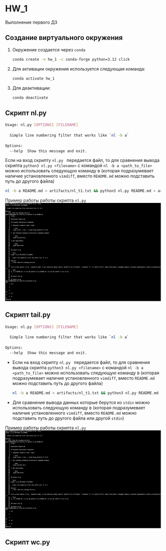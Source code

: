 # HW_1

Выполнение первого ДЗ

## Создание виртуального окружения

1. Окружение создается через `conda`  

   ```bash
   conda create -n hw_1 -c conda-forge python=3.12 click
   ```
2. Для активации окружения используется следующая команда:
   
   ```bash
   conda activate hw_1
   ```
3. Для деактивации:

   ```bash
   conda deactivate
   ```

## Скрипт nl.py

```bash
Usage: nl.py [OPTIONS] [FILENAME]

  Simple line numbering filter that works like `nl -b a`

Options:
  --help  Show this message and exit.
```

Если на вход скрипту `nl.py ` передается файл, то для сравнения вывода скрипта `python3 nl.py <filename>` с командой `nl -b a <path_to_file>` можно использовать следующую команду в (которая подразумевает наличие установленного `vimdiff`, вместо `README.md` можно подставить путь до другого файла)
```bash
nl -b a README.md > artifacts/nl_t1.txt && python3 nl.py README.md > artifacts/nl_t2.txt && vimdiff artifacts/nl_t1.txt artifacts/nl_t2.txt
```

Пример работы работы скрипта `nl.py`
![nl.py demo](https://github.com/ggerlakh/mhs-itmo-sem01-python/blob/main/hw_1/artifacts/nl_artifact1.png)

## Скрипт tail.py

```bash
Usage: nl.py [OPTIONS] [FILENAME]

  Simple line numbering filter that works like `nl -b a`

Options:
  --help  Show this message and exit.
```

- Если на вход скрипту `nl.py ` передается файл, то для сравнения вывода скрипта `python3 nl.py <filename>` с командой `nl -b a <path_to_file>` можно использовать следующую команду в (которая подразумевает наличие установленного `vimdiff`, вместо `README.md` можно подставить путь до другого файла)  

  ```bash
  nl -b a README.md > artifacts/nl_t1.txt && python3 nl.py README.md > artifacts/nl_t2.txt && vimdiff artifacts/nl_t1.txt artifacts/nl_t2.txt
  ```
- Для сравнение вывода данных которые берутся из `stdin` можно использовать следующую команду в (которая подразумевает наличие установленного `vimdiff`, вместо `README.md` можно подставить путь до другого файла или другой `stdin`) 

Пример работы работы скрипта `nl.py`
![nl.py demo](https://github.com/ggerlakh/mhs-itmo-sem01-python/blob/main/hw_1/artifacts/nl_artifact1.png)

## Скрипт wc.py
